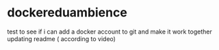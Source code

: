 # dockereduambience
test to see if i can add a docker account to git and make it work together
updating readme ( according to video) 

